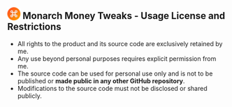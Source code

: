 
##  <img src="/images/mt_icon128.png" style="margin-bottom:-3px; width:30px; height:30px;"/> Monarch Money Tweaks - Usage License and Restrictions

* All rights to the product and its source code are exclusively retained by me.
* Any use beyond personal purposes requires explicit permission from me.
* The source code can be used for personal use only and is not to be published or **made public in any other GitHub repository**.
* Modifications to the source code must not be disclosed or shared publicly.



